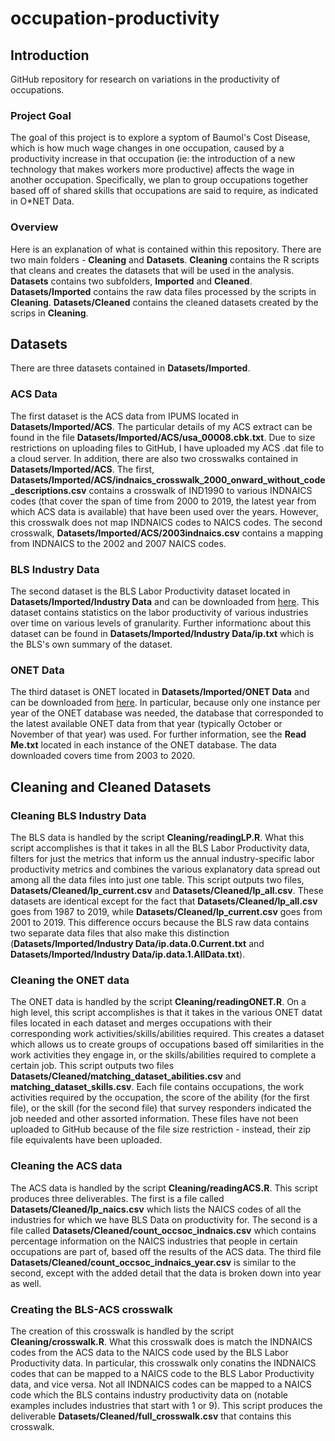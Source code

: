 # occupation-productivity
<h2> Introduction </h2>

GitHub repository for research on variations in the productivity of occupations. 
<h3> Project Goal </h3>

The goal of this project is to explore a syptom of Baumol's Cost Disease, which is how much wage changes in one occupation, caused by a productivity increase in that occupation (ie: the introduction of a new technology that makes workers more productive) affects the wage in another occupation. 
Specifically, we plan to group occupations together based off of shared skills that occupations are said to require, as indicated in O*NET Data. 

<h3> Overview </h3>

Here is an explanation of what is contained within this repository. There are two main folders - **Cleaning** and **Datasets**. **Cleaning** contains the R scripts that cleans and creates the datasets that will be used in the analysis. **Datasets** contains two subfolders, **Imported** and **Cleaned**. **Datasets/Imported** contains the raw data files processed by the scripts in **Cleaning**. **Datasets/Cleaned** contains the cleaned datasets created by the scrips in **Cleaning**.
<h2> Datasets </h2>

There are three datasets contained in **Datasets/Imported**.
<h3> ACS Data </h3>

The first dataset is the ACS data from IPUMS located in **Datasets/Imported/ACS**. The particular details of my ACS extract can be found in the file **Datasets/Imported/ACS/usa_00008.cbk.txt**. Due to size restrictions on uploading files to GitHub, I have uploaded my ACS .dat file to a cloud server. In addition, there are also two crosswalks contained in **Datasets/Imported/ACS**. The first,  **Datasets/Imported/ACS/indnaics_crosswalk_2000_onward_without_code_descriptions.csv** contains a crosswalk of IND1990 to various INDNAICS codes (that cover the span of time from 2000 to 2019, the latest year from which ACS data is available) that have been used over the years. However, this crosswalk does not map INDNAICS codes to NAICS codes. The second crosswalk, **Datasets/Imported/ACS/2003indnaics.csv** contains a mapping from INDNAICS to the 2002 and 2007 NAICS codes. 
<h3> BLS Industry Data </h3>

The second dataset is the BLS Labor Productivity dataset located in **Datasets/Imported/Industry Data** and can be downloaded from <a href = "https://download.bls.gov/pub/time.series/ip/">here</a>. This dataset contains statistics on the labor productivity of various industries over time on various levels of granularity. Further informationc about this dataset can be found in **Datasets/Imported/Industry Data/ip.txt** which is the BLS's own summary of the dataset. 

<h3> ONET Data </h3>

The third dataset is ONET located in **Datasets/Imported/ONET Data** and can be downloaded from <a href = "https://www.onetcenter.org/db_releases.html">here</a>. In particular, because only one instance per year of the ONET database was needed, the database that corresponded to the latest available ONET data from that year (typically October or November of that year) was used. For further information, see the **Read Me.txt** located in each instance of the ONET database. The data downloaded covers time from 2003 to 2020. 
<h2> Cleaning and Cleaned Datasets </h2>
<h3> Cleaning BLS Industry Data </h3> 

The BLS data is handled by the script **Cleaning/readingLP.R**. What this script accomplishes is that it takes in all the BLS Labor Productivity data, filters for just the metrics that inform us the annual industry-specific labor productivity metrics and combines the various explanatory data spread out among all the data files into just one table. This script outputs two files, **Datasets/Cleaned/lp_current.csv** and **Datasets/Cleaned/lp_all.csv**. These datasets are identical except for the fact that **Datasets/Cleaned/lp_all.csv** goes from 1987 to 2019, while **Datasets/Cleaned/lp_current.csv** goes from 2001 to 2019. This difference occurs because the BLS raw data contains two separate data files that also make this distinction (**Datasets/Imported/Industry Data/ip.data.0.Current.txt** and **Datasets/Imported/Industry Data/ip.data.1.AllData.txt**). 

<h3> Cleaning the ONET data </h3> 

The ONET data is handled by the script **Cleaning/readingONET.R**. On a high level, this script accomplishes is that it takes in the various ONET datat files located in each dataset and merges occupations with their corresponding work activities/skills/abilities required. This creates a dataset which allows us to create groups of occupations based off similarities in the work activities they engage in, or the skills/abilities required to complete a certain job. This script outputs two files **Datasets/Cleaned/matching_dataset_abilities.csv** and **matching_dataset_skills.csv**. Each file contains occupations, the work activities required by the occupation, the score of the ability (for the first file), or the skill (for the second file) that survey responders indicated the job needed and other assorted information. These files have not been uploaded to GitHub because of the file size restriction - instead, their zip file equivalents have been uploaded. 
<h3> Cleaning the ACS data </h3> 

The ACS data is handled by the script **Cleaning/readingACS.R**. This script produces three deliverables. The first is a file called **Datasets/Cleaned/lp_naics.csv** which lists the NAICS codes of all the industries for which we have BLS Data on productivity for. The second is a file called **Datasets/Cleaned/count_occsoc_indnaics.csv** which contains percentage information on the NAICS industries that people in certain occupations are part of, based off the results of the ACS data. The third file **Datasets/Cleaned/count_occsoc_indnaics_year.csv** is similar to the second, except with the added detail that the data is broken down into year as well. 
<h3> Creating the BLS-ACS crosswalk </h3> 

The creation of this crosswalk is handled by the script **Cleaning/crosswalk.R**. What this crosswalk does is match the INDNAICS codes from the ACS data to the NAICS code used by the BLS Labor Productivity data. In particular, this crosswalk only conatins the INDNAICS codes that can be mapped to a NAICS code to the BLS Labor Productivity data, and vice versa. Not all INDNAICS codes can be mapped to a NAICS code which the BLS contains industry productivity data on (notable examples includes industries that start with 1 or 9). This script produces the deliverable **Datasets/Cleaned/full_crosswalk.csv** that contains this crosswalk. 

